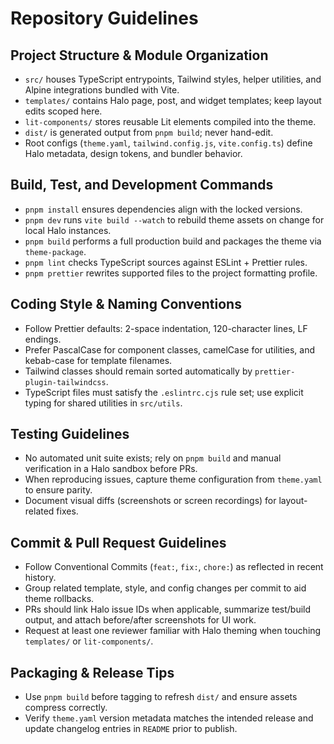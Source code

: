 # Repository Guidelines

## Project Structure & Module Organization

- `src/` houses TypeScript entrypoints, Tailwind styles, helper utilities, and Alpine integrations bundled with Vite.
- `templates/` contains Halo page, post, and widget templates; keep layout edits scoped here.
- `lit-components/` stores reusable Lit elements compiled into the theme.
- `dist/` is generated output from `pnpm build`; never hand-edit.
- Root configs (`theme.yaml`, `tailwind.config.js`, `vite.config.ts`) define Halo metadata, design tokens, and bundler behavior.

## Build, Test, and Development Commands

- `pnpm install` ensures dependencies align with the locked versions.
- `pnpm dev` runs `vite build --watch` to rebuild theme assets on change for local Halo instances.
- `pnpm build` performs a full production build and packages the theme via `theme-package`.
- `pnpm lint` checks TypeScript sources against ESLint + Prettier rules.
- `pnpm prettier` rewrites supported files to the project formatting profile.

## Coding Style & Naming Conventions

- Follow Prettier defaults: 2-space indentation, 120-character lines, LF endings.
- Prefer PascalCase for component classes, camelCase for utilities, and kebab-case for template filenames.
- Tailwind classes should remain sorted automatically by `prettier-plugin-tailwindcss`.
- TypeScript files must satisfy the `.eslintrc.cjs` rule set; use explicit typing for shared utilities in `src/utils`.

## Testing Guidelines

- No automated unit suite exists; rely on `pnpm build` and manual verification in a Halo sandbox before PRs.
- When reproducing issues, capture theme configuration from `theme.yaml` to ensure parity.
- Document visual diffs (screenshots or screen recordings) for layout-related fixes.

## Commit & Pull Request Guidelines

- Follow Conventional Commits (`feat:`, `fix:`, `chore:`) as reflected in recent history.
- Group related template, style, and config changes per commit to aid theme rollbacks.
- PRs should link Halo issue IDs when applicable, summarize test/build output, and attach before/after screenshots for UI work.
- Request at least one reviewer familiar with Halo theming when touching `templates/` or `lit-components/`.

## Packaging & Release Tips

- Use `pnpm build` before tagging to refresh `dist/` and ensure assets compress correctly.
- Verify `theme.yaml` version metadata matches the intended release and update changelog entries in `README` prior to publish.
